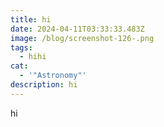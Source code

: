 ```yaml
---
title: hi
date: 2024-04-11T03:33:33.483Z
image: /blog/screenshot-126-.png
tags:
  - hihi
cat:
  - '"Astronomy"'
description: hi
---
```

h﻿i